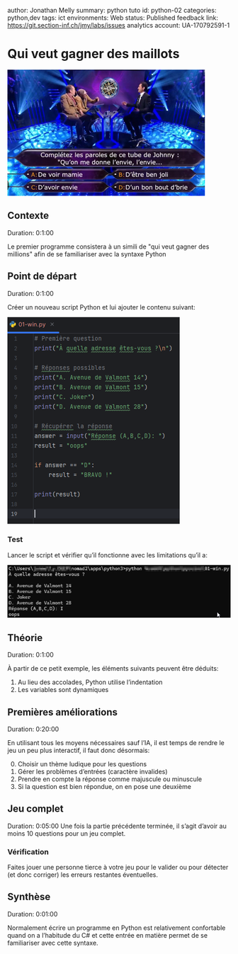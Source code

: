 author: Jonathan Melly
summary: python tuto
id: python-02
categories: python,dev
tags: ict
environments: Web
status: Published
feedback link: https://git.section-inf.ch/jmy/labs/issues
analytics account: UA-170792591-1

# Qui veut gagner des maillots

![Alt text](assets/python/quiveut.png)

## Contexte
Duration: 0:1:00

Le premier programme consistera à un simili de "qui veut gagner des millions" afin de se familiariser avec la syntaxe Python

## Point de départ
Duration: 0:1:00

Créer un nouveau script Python et lui ajouter le contenu suivant:

![Alt text](assets/python/win1.png)


### Test
Lancer le script et vérifier qu’il fonctionne avec les limitations qu’il a:

![Alt text](assets/python/win1-res.png)

## Théorie
Duration: 0:1:00

À partir de ce petit exemple, les éléments suivants peuvent être déduits:

1. Au lieu des accolades, Python utilise l’indentation
2. Les variables sont dynamiques

## Premières améliorations
Duration: 0:20:00

En utilisant tous les moyens nécessaires sauf l’IA, il est temps de rendre le jeu un peu plus interactif, il faut donc désormais:

0. Choisir un thème ludique pour les questions
1. Gérer les problèmes d’entrées (caractère invalides)
2. Prendre en compte la réponse comme majuscule ou minuscule
3. Si la question est bien répondue, on en pose une deuxième

## Jeu complet
Duration: 0:05:00
Une fois la partie précédente terminée, il s’agit d’avoir au moins 10 questions pour un jeu complet.

### Vérification
Faites jouer une personne tierce à votre jeu pour le valider ou pour détecter (et donc corriger) les erreurs restantes éventuelles.

## Synthèse
Duration: 0:01:00

Normalement écrire un programme en Python est relativement confortable quand on a l’habitude du C# et cette entrée en matière permet de se familiariser avec cette syntaxe.
